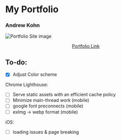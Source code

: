 # My Portfolio

### Andrew Kohn

![Portfolio Site image](https://i.gyazo.com/7bb42e83b71ba93b4be86a991177781a.png)

<div align="center">
  <a href="https://kohnandrew.com/" target="_blank">Portfolio Link</a>
</div>

## To-do:

- [x] Adjust Color scheme

Chrome Lighthouse:

- [ ] Serve static assets with an efficient cache policy
- [ ] Minimize main-thread work (mobile)
- [ ] google font preconnects (mobile)
- [ ] exImg -> webp format (mobile)

iOS:

- [ ] loading issues & page breaking
